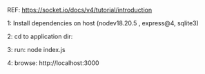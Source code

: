 REF: https://socket.io/docs/v4/tutorial/introduction

1: Install dependencies on host (nodev18.20.5 , express@4, sqlite3)

2: cd to application dir:

3: run: node index.js

4: browse: http://localhost:3000
